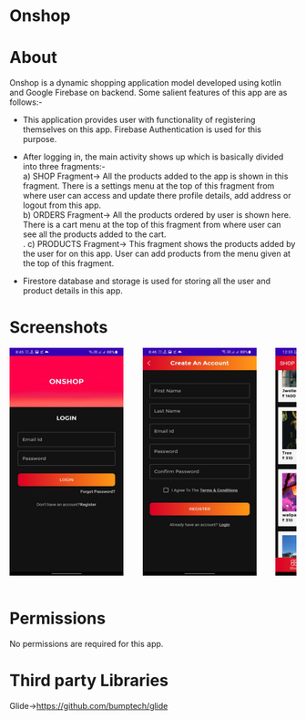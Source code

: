 # Onshop

# About 

Onshop is a dynamic shopping application model developed using kotlin and Google Firebase on backend. Some salient features of this app are as follows:-

* This application provides user with functionality of registering themselves on this app. Firebase Authentication is used for this purpose. 

* After logging in, the main activity shows up which is basically divided into three fragments:-<br/>
  a) SHOP Fragment-> All the products added to the app is shown in this fragment. There is a settings menu at the top of this fragment from where user can access and update there profile details, add address or logout from this app.<br/>
  b) ORDERS Fragment-> All the products ordered by user is shown here. There is a cart menu at the top of this fragment from where user can see all the products added to the cart.<br/>.
  c) PRODUCTS Fragment-> This fragment shows the products added by the user for on this app. User can add products from the menu given at the top of this fragment.<br/>
  
* Firestore database and storage is used for storing all the user and product details in this app.

# Screenshots

<pre>
<img src="https://github.com/SarthakKl/Onshop/blob/master/app/ss1.jpeg" width="200" height="400"/>    <img src="https://github.com/SarthakKl/Onshop/blob/master/app/ss10.jpeg" width="200" height="400"/>    <img src="https://github.com/SarthakKl/Onshop/blob/master/app/ss2.jpeg" width="200" height="400"/>    <img src="https://github.com/SarthakKl/Onshop/blob/master/app/ss3.jpeg" width="200" height="400"/>    <img src="https://github.com/SarthakKl/Onshop/blob/master/app/ss4.jpeg" width="200" height="400"/>    <img src="https://github.com/SarthakKl/Onshop/blob/master/app/ss5.jpeg" width="200" height="400"/>    <img src="https://github.com/SarthakKl/Onshop/blob/master/app/ss6.jpeg" width="200" height="400"/>    <img src="https://github.com/SarthakKl/Onshop/blob/master/app/ss7.jpeg" width="200" height="400"/>    <img src="https://github.com/SarthakKl/Onshop/blob/master/app/ss8.jpeg" width="200" height="400"/>    <img src="https://github.com/SarthakKl/Onshop/blob/master/app/ss9.jpeg" width="200" height="400"/>    <img src="https://github.com/SarthakKl/Onshop/blob/master/app/ss11.jpeg" width="200" height="400"/>

</pre>

# Permissions

No permissions are required for this app.

# Third party Libraries

Glide->https://github.com/bumptech/glide

